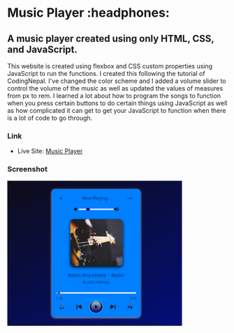 <h1>Music Player :headphones:</h1>

<h2>A music player created using only HTML, CSS, and JavaScript. </h2>

<p>This website is created using flexbox and CSS custom properties using JavaScript to run the functions. I created this following the tutorial of CodingNepal. I've changed the color scheme and I added a volume slider to control the volume of the music as well as updated the values of measures from px to rem. I learned a lot about how to program the songs to function when you press certain buttons to do certain things using JavaScript as well as how complicated it can get to get your JavaScript to function when there is a lot of code to go through.</p>

### Link

- Live Site: [Music Player](https://leslielopez25.github.io/Music-Player-JavaScript/)

### Screenshot

<img src="screenshot/music-player.png" width="400">
